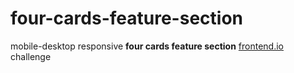 # four-cards-feature-section
mobile-desktop responsive **four cards feature section** [frontend.io](https://www.frontendmentor.io/challenges/four-card-feature-section-weK1eFYK/hub/four-card-feature-section-WEb9QV3nB) challenge
